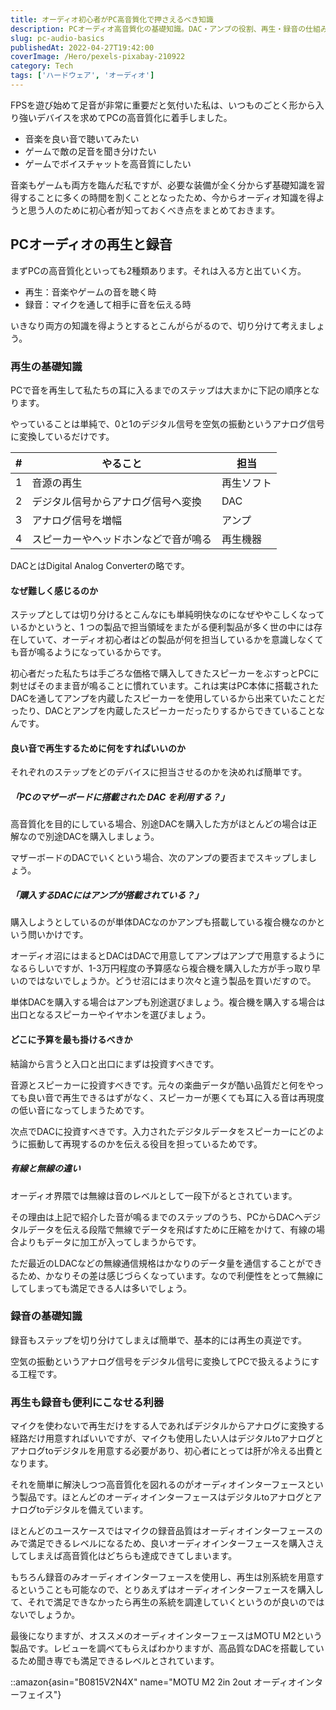 ```yaml
---
title: オーディオ初心者がPC高音質化で押さえるべき知識
description: PCオーディオ高音質化の基礎知識。DAC・アンプの役割、再生・録音の仕組み、オーディオインターフェースの選び方まで、初心者が機材選びで迷わないための実践的ガイド。
slug: pc-audio-basics
publishedAt: 2022-04-27T19:42:00
coverImage: /Hero/pexels-pixabay-210922
category: Tech
tags: ['ハードウェア', 'オーディオ']
---
```


FPSを遊び始めて足音が非常に重要だと気付いた私は、いつものごとく形から入り強いデバイスを求めてPCの高音質化に着手しました。

- 音楽を良い音で聴いてみたい
- ゲームで敵の足音を聞き分けたい
- ゲームでボイスチャットを高音質にしたい

音楽もゲームも両方を臨んだ私ですが、必要な装備が全く分からず基礎知識を習得することに多くの時間を割くこととなったため、今からオーディオ知識を得ようと思う人のために初心者が知っておくべき点をまとめておきます。

## PCオーディオの再生と録音

まずPCの高音質化といっても2種類あります。それは入る方と出ていく方。

- 再生：音楽やゲームの音を聴く時
- 録音：マイクを通して相手に音を伝える時

いきなり両方の知識を得ようとするとこんがらがるので、切り分けて考えましょう。

### 再生の基礎知識

PCで音を再生して私たちの耳に入るまでのステップは大まかに下記の順序となります。

やっていることは単純で、0と1のデジタル信号を空気の振動というアナログ信号に変換しているだけです。

|   # | やること                             | 担当       |
| --: | ------------------------------------ | ---------- |
|   1 | 音源の再生                           | 再生ソフト |
|   2 | デジタル信号からアナログ信号へ変換   | DAC        |
|   3 | アナログ信号を増幅                   | アンプ     |
|   4 | スピーカーやヘッドホンなどで音が鳴る | 再生機器   |

DACとはDigital Analog Converterの略です。

#### なぜ難しく感じるのか

ステップとしては切り分けるとこんなにも単純明快なのになぜややこしくなっているかというと、1 つの製品で担当領域をまたがる便利製品が多く世の中には存在していて、オーディオ初心者はどの製品が何を担当しているかを意識しなくても音が鳴るようになっているからです。

初心者だった私たちは手ごろな価格で購入してきたスピーカーをぶすっとPCに刺せばそのまま音が鳴ることに慣れています。これは実はPC本体に搭載されたDACを通してアンプを内蔵したスピーカーを使用しているから出来ていたことだったり、DACとアンプを内蔵したスピーカーだったりするからできていることなんです。

#### 良い音で再生するために何をすればいいのか

それぞれのステップをどのデバイスに担当させるのかを決めれば簡単です。

##### 「PCのマザーボードに搭載された DAC を利用する？」

高音質化を目的にしている場合、別途DACを購入した方がほとんどの場合は正解なので別途DACを購入しましょう。

マザーボードのDACでいくという場合、次のアンプの要否までスキップしましょう。

##### 「購入するDACにはアンプが搭載されている？」

購入しようとしているのが単体DACなのかアンプも搭載している複合機なのかという問いかけです。

オーディオ沼にはまるとDACはDACで用意してアンプはアンプで用意するようになるらしいですが、1-3万円程度の予算感なら複合機を購入した方が手っ取り早いのではないでしょうか。どうせ沼にはまり次々と違う製品を買いだすので。

単体DACを購入する場合はアンプも別途選びましょう。複合機を購入する場合は出口となるスピーカーやイヤホンを選びましょう。

#### どこに予算を最も掛けるべきか

結論から言うと入口と出口にまずは投資すべきです。

音源とスピーカーに投資すべきです。元々の楽曲データが酷い品質だと何をやっても良い音で再生できるはずがなく、スピーカーが悪くても耳に入る音は再現度の低い音になってしまうためです。

次点でDACに投資すべきです。入力されたデジタルデータをスピーカーにどのように振動して再現するのかを伝える役目を担っているためです。

##### 有線と無線の違い

オーディオ界隈では無線は音のレベルとして一段下がるとされています。

その理由は上記で紹介した音が鳴るまでのステップのうち、PCからDACへデジタルデータを伝える段階で無線でデータを飛ばすために圧縮をかけて、有線の場合よりもデータに加工が入ってしまうからです。

ただ最近のLDACなどの無線通信規格はかなりのデータ量を通信することができるため、かなりその差は感じづらくなっています。なので利便性をとって無線にしてしまっても満足できる人は多いでしょう。

### 録音の基礎知識

録音もステップを切り分けてしまえば簡単で、基本的には再生の真逆です。

空気の振動というアナログ信号をデジタル信号に変換してPCで扱えるようにする工程です。

### 再生も録音も便利にこなせる利器

マイクを使わないで再生だけをする人であればデジタルからアナログに変換する経路だけ用意すればいいですが、マイクも使用したい人はデジタルtoアナログとアナログtoデジタルを用意する必要があり、初心者にとっては肝が冷える出費となります。

それを簡単に解決しつつ高音質化を図れるのがオーディオインターフェースという製品です。ほとんどのオーディオインターフェースはデジタルtoアナログとアナログtoデジタルを備えています。

ほとんどのユースケースではマイクの録音品質はオーディオインターフェースのみで満足できるレベルになるため、良いオーディオインターフェースを購入さえしてしまえば高音質化はどちらも達成できてしまいます。

もちろん録音のみオーディオインターフェースを使用し、再生は別系統を用意するということも可能なので、とりあえずはオーディオインターフェースを購入して、それで満足できなかったら再生の系統を調達していくというのが良いのではないでしょうか。

最後になりますが、オススメのオーディオインターフェースはMOTU M2という製品です。レビューを調べてもらえばわかりますが、高品質なDACを搭載しているため聞き専でも満足できるレベルとされています。

::amazon{asin="B0815V2N4X" name="MOTU M2 2in 2out オーディオインターフェイス"}
